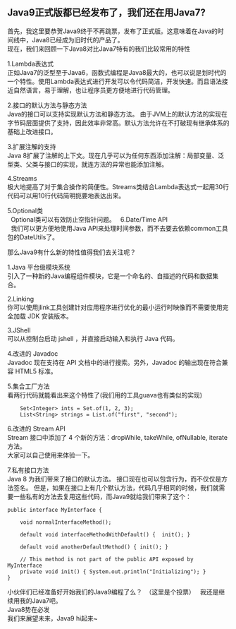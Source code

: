 ## Java9正式版都已经发布了，我们还在用Java7?
首先，我这里要恭贺Java9终于不再跳票，发布了正式版。这意味着在Java的时间线中，Java8已经成为旧时代的产品了。  
现在，我们来回顾一下Java8对比Java7特有的我们比较常用的特性  
  
1.Lambda表达式  
     正如Java7的泛型至于Java6，函数式编程是Java8最大的，也可以说是划时代的一个特性。使用Lambda表达式进行开发可以令代码简洁，开发快速。而且语法接近自然语言，易于理解，也让程序员更方便地进行代码管理。  
  
2.接口的默认方法与静态方法  
    Java的接口可以支持实现默认方法和静态方法。	由于JVM上的默认方法的实现在字节码层面提供了支持，因此效率非常高。默认方法允许在不打破现有继承体系的基础上改进接口。  
  
3.扩展注解的支持  
    Java 8扩展了注解的上下文。现在几乎可以为任何东西添加注解：局部变量、泛型类、父类与接口的实现，就连方法的异常也能添加注解。  
  
4.Streams  
    极大地提高了对于集合操作的简便性。Streams类结合Lambda表达式一起用30行代码可以用10行代码简明扼要地表达出来。  
  
5.Optional类  
    Optional类可以有效防止空指针问题。
  
6.Date/Time API  
    我们可以更方便地使用Java API来处理时间参数，而不去要去依赖common工具包的DateUtils了。  
    
那么Java9有什么新的特性值得我们去关注呢？  
  
1.Java 平台级模块系统  
    引入了一种新的Java编程组件模块，它是一个命名的、自描述的代码和数据集合。  
    
2.Linking  
    你可以使用jlink工具创建针对应用程序进行优化的最小运行时映像而不需要使用完全加载 JDK 安装版本。  
      
3.JShell  
    可以从控制台启动 jshell ，并直接启动输入和执行 Java 代码。    
      
4.改进的 Javadoc  
    Javadoc 现在支持在 API 文档中的进行搜索。另外，Javadoc 的输出现在符合兼容 HTML5 标准。    
      
5.集合工厂方法  
    看两行代码就能看出来这个特性了(我们用的工具guava也有类似的实现)  
```
    Set<Integer> ints = Set.of(1, 2, 3);  
    List<String> strings = List.of("first", "second");  
```  
      
6.改进的 Stream API  
    Stream 接口中添加了 4 个新的方法：dropWhile, takeWhile, ofNullable, iterate方法。  
    大家可以自己使用来体验一下。    
      
7.私有接口方法  
    Java 8 为我们带来了接口的默认方法。 接口现在也可以包含行为，而不仅仅是方法签名。 但是，如果在接口上有几个默认方法，代码几乎相同的时候，我们就需要一些私有的方法去复用这些代码，而Java9就给我们带来了这个：  
```  
public interface MyInterface {  
  
    void normalInterfaceMethod();  
   
    default void interfaceMethodWithDefault() {  init(); }  
   
    default void anotherDefaultMethod() { init(); }  
   
    // This method is not part of the public API exposed by MyInterface
    private void init() { System.out.println("Initializing"); }  
}  
```  
      
  
小伙伴们已经准备好开始我们的Java9编程了么？  （这里是个投票）
  
我还是继续用我的Java7吧。  
Java8势在必发  
我们来展望未来，Java9 hi起来~  
